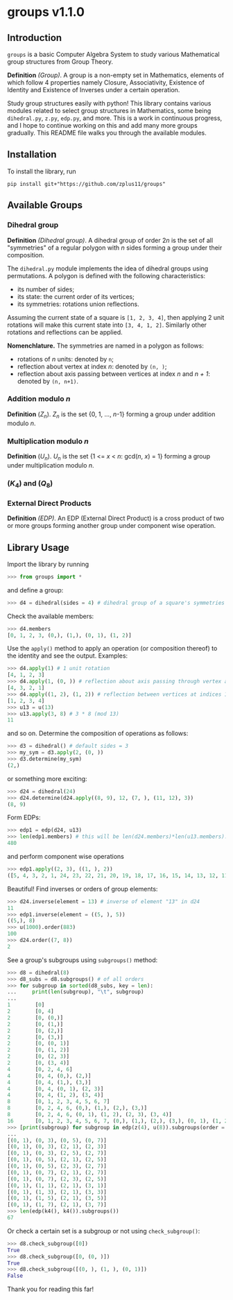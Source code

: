 
# groups v1.1.0

## Introduction

`groups` is a basic Computer Algebra System to study various Mathematical group structures from Group Theory.

**Definition** *(Group)*. A group is a non-empty set in Mathematics, elements of which follow 4 properties namely Closure, Associativity, Existence of Identity and Existence of Inverses under a certain operation.

Study group structures easily with python! This library contains various modules related to select group structures in Mathematics, some being `dihedral.py`, `z.py`, `edp.py`, and more. This is a work in continuous progress, and I hope to continue working on this and add many more groups gradually. This README file walks you through the available modules.

## Installation
To install the library, run

```
pip install git+"https://github.com/zplus11/groups"
```

## Available Groups

### Dihedral group

**Definition** *(Dihedral group)*. A dihedral group of order 2*n* is the set of all "symmetries" of a regular polygon with *n* sides forming a group under their composition.

The `dihedral.py` module implements the idea of dihedral groups using permutations. A polygon is defined with the following characteristics:
- its number of sides;
- its state: the current order of its vertices;
- its symmetries: rotations union reflections.

Assuming the current state of a square is `[1, 2, 3, 4]`, then applying 2 unit rotations will make this current state into `[3, 4, 1, 2]`. Similarly other rotations and reflections can be applied.

**Nomenchlature.** The symmetries are named in a polygon as follows:
- rotations of *n* units: denoted by `n`;
- reflection about vertex at index *n*: denoted by `(n, )`;
- reflection about axis passing between vertices at index *n* and *n + 1*: denoted by `(n, n+1)`.

### Addition modulo *n*

**Definition** (*Z*<sub><i>n</i></sub>). *Z*<sub><i>n</i></sub> is the set {0, 1, ..., *n*-1} forming a group under addition modulo *n*.

### Multiplication modulo *n*

**Definition** (*U*<sub><i>n</i></sub>). *U*<sub><i>n</i></sub> is the set {1 <= *x* < *n*: gcd(*n*, *x*) = 1} forming a group under multiplication modulo *n*.

### (*K*<sub>4</sub>) and (*Q*<sub>8</sub>)

### External Direct Products

**Definition** *(EDP)*. An EDP (External Direct Product) is a cross product of two or more groups forming another group under component wise operation.


## Library Usage

Import the library by running

```python
>>> from groups import *
```

and define a group:

```python
>>> d4 = dihedral(sides = 4) # dihedral group of a square's symmetries
```

Check the available members:

```python
>>> d4.members
[0, 1, 2, 3, (0,), (1,), (0, 1), (1, 2)]
```

Use the `apply()` method to apply an operation (or composition thereof) to the identity and see the output. Examples:

```python
>>> d4.apply(1) # 1 unit rotation
[4, 1, 2, 3]
>>> d4.apply(1, (0, )) # reflection about axis passing through vertex at 0 index, then a unit rotation
[4, 3, 2, 1]
>>> d4.apply((1, 2), (1, 2)) # reflection between vertices at indices 1 and 2, applied twice. |(1, 2)| = 2
[1, 2, 3, 4]
>>> u13 = u(13)
>>> u13.apply(3, 8) # 3 * 8 (mod 13)
11
```

and so on. Determine the composition of operations as follows:

```python
>>> d3 = dihedral() # default sides = 3
>>> my_sym = d3.apply(2, (0, ))
>>> d3.determine(my_sym)
(2,)
```

or something more exciting:

```python
>>> d24 = dihedral(24)
>>> d24.determine(d24.apply((8, 9), 12, (7, ), (11, 12), 3))
(8, 9)
```

Form EDPs:

```python
>>> edp1 = edp(d24, u13)
>>> len(edp1.members) # this will be len(d24.members)*len(u13.members). 48 times 10 is indeed 480.
480
```

and perform component wise operations

```python
>>> edp1.apply((2, 3), ((1, ), 2))
([5, 4, 3, 2, 1, 24, 23, 22, 21, 20, 19, 18, 17, 16, 15, 14, 13, 12, 11, 10, 9, 8, 7, 6], 6)
```

Beautiful! Find inverses or orders of group elements:

```python
>>> d24.inverse(element = 13) # inverse of element "13" in d24
11
>>> edp1.inverse(element = ((5, ), 5))
((5,), 8)
>>> u(1000).order(883)
100
>>> d24.order((7, 8))
2
```

See a group's subgroups using `subgroups()` method:

```python
>>> d8 = dihedral(8)
>>> d8_subs = d8.subgroups() # of all orders
>>> for subgroup in sorted(d8_subs, key = len):
...     print(len(subgroup), "\t", subgroup)
...
1        [0]
2        [0, 4]
2        [0, (0,)]
2        [0, (1,)]
2        [0, (2,)]
2        [0, (3,)]
2        [0, (0, 1)]
2        [0, (1, 2)]
2        [0, (2, 3)]
2        [0, (3, 4)]
4        [0, 2, 4, 6]
4        [0, 4, (0,), (2,)]
4        [0, 4, (1,), (3,)]
4        [0, 4, (0, 1), (2, 3)]
4        [0, 4, (1, 2), (3, 4)]
8        [0, 1, 2, 3, 4, 5, 6, 7]
8        [0, 2, 4, 6, (0,), (1,), (2,), (3,)]
8        [0, 2, 4, 6, (0, 1), (1, 2), (2, 3), (3, 4)]
16       [0, 1, 2, 3, 4, 5, 6, 7, (0,), (1,), (2,), (3,), (0, 1), (1, 2), (2, 3), (3, 4)]
>>> [print(subgroup) for subgroup in edp(z(4), u(8)).subgroups(order = 4)]
...
[(0, 1), (0, 3), (0, 5), (0, 7)]
[(0, 1), (0, 3), (2, 1), (2, 3)]
[(0, 1), (0, 3), (2, 5), (2, 7)]
[(0, 1), (0, 5), (2, 1), (2, 5)]
[(0, 1), (0, 5), (2, 3), (2, 7)]
[(0, 1), (0, 7), (2, 1), (2, 7)]
[(0, 1), (0, 7), (2, 3), (2, 5)]
[(0, 1), (1, 1), (2, 1), (3, 1)]
[(0, 1), (1, 3), (2, 1), (3, 3)]
[(0, 1), (1, 5), (2, 1), (3, 5)]
[(0, 1), (1, 7), (2, 1), (3, 7)]
>>> len(edp(k4(), k4()).subgroups())
67
```

Or check a certain set is a subgroup or not using `check_subgroup()`:

```python
>>> d8.check_subgroup([0])
True
>>> d8.check_subgroup([0, (0, )])
True
>>> d8.check_subgroup([(0, ), (1, ), (0, 1)])
False
```

Thank you for reading this far!